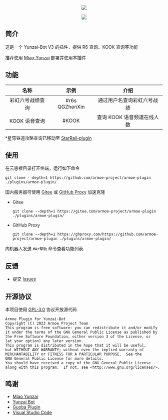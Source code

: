<div align="center">

![][banner]

![][license]

</div>

## 简介

这是一个 Yunzai-Bot V3 的插件，提供 R6 查询、KOOK 查询等功能

推荐使用 [Miao-Yunzai][yunzai] 部署并使用本插件

## 功能

|       名称       |      示例      |            介绍            |
| :--------------: | :------------: | :------------------------: |
| 彩虹六号战绩查询 | #r6s QGZhenXin | 通过用户名查询彩虹六号战绩 |
|  KOOK 语音查询   |     #KOOK      | 查询 KOOK 语音频道在线人数 |

\*星穹铁道攻略查询已移动至 [StarRail-plugin](https://github.com/hewang1an/StarRail-plugin)

## 使用

在云崽根目录打开终端，运行如下命令

```shell
git clone --depth=1 https://github.com/armoe-project/armoe-plugin ./plugins/armoe-plugin/
```

国内服务器可使用 [Gitee][gitee] 或 [GitHub Proxy][ghproxy] 加速克隆

- Gitee

  ```shell
  git clone --depth=1 https://gitee.com/armoe-project/armoe-plugin ./plugins/armoe-plugin/
  ```

- GitHub Proxy

  ```shell
  git clone --depth=1 https://ghproxy.com/https://github.com/armoe-project/armoe-plugin ./plugins/armoe-plugin/
  ```

向机器人发送 `#Ar帮助` 命令查看功能列表.

## 反馈

- 提交 [Issues](../../issues)

## 开源协议

本项目使用 [GPL-3.0](LICENSE) 协议开放源代码

```text
Armoe Plugin for Yunzai-Bot
Copyright (C) 2023 Armoe Project Team
This program is free software: you can redistribute it and/or modify
it under the terms of the GNU General Public License as published by
the Free Software Foundation, either version 3 of the License, or
(at your option) any later version.
This program is distributed in the hope that it will be useful,
but WITHOUT ANY WARRANTY; without even the implied warranty of
MERCHANTABILITY or FITNESS FOR A PARTICULAR PURPOSE.  See the
GNU General Public License for more details.
You should have received a copy of the GNU General Public License
along with this program.  If not, see <http://www.gnu.org/licenses/>.
```

## 鸣谢

- [Miao Yunzai](https://github.com/yoimiya-kokomi/Miao-Yunzai)
- [Yunzai Bot](https://github.com/Le-niao/Yunzai-Bot)
- [Guoba Plugin](https://gitee.com/guoba-yunzai/guoba-plugin)
- [Visual Studio Code](https://code.visualstudio.com/)

[banner]: https://socialify.git.ci/armoe-project/armoe-plugin/image?description=1&forks=1&issues=1&language=1&name=1&owner=1&pulls=1&stargazers=1&theme=Auto
[license]: https://img.shields.io/github/license/armoe-project/armoe-plugin?style=for-the-badge
[gitee]: https://gitee.com/armoe-project/armoe-plugin
[ghproxy]: https://ghproxy.com/
[yunzai]: https://github.com/yoimiya-kokomi/Miao-Yunzai
